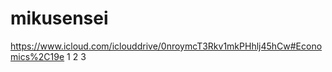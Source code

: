 # mikusensei
https://www.icloud.com/iclouddrive/0nroymcT3Rkv1mkPHhlj45hCw#Economics%2C19e
1
2
3

<script type="text/javascript" src="http://cdn.mathjax.org/mathjax/latest/MathJax.js?config=default"></script>

<script type="text/javascript" async
src="https://cdnjs.cloudflare.com/ajax/libs/mathjax/2.7.2/MathJax.js? 
config=TeX-MML-AM_CHTML"
</script>

<iframe src="//player.bilibili.com/player.html?aid=415363473&bvid=BV1hV411a7W9&cid=255776715&page=1" scrolling="no" border="0" frameborder="no" framespacing="0" allowfullscreen="true"> </iframe>

 
<iframe width="560" height="315"
src="https://www.youtube.com/embed/MUQfKFzIOeU" 
frameborder="0" 
allow="accelerometer; autoplay; encrypted-media; gyroscope; picture-in-picture" 
allowfullscreen></iframe>

$$x_{1,2} = \frac{-b \pm \sqrt{b^2-4ac}}{2b}.$$

![Alt Text](https://media.giphy.com/media/vFKqnCdLPNOKc/giphy.gif)


<div align="center">
  <a href="https://www.youtube.com/watch?v=YOUTUBE_VIDEO_ID_HERE"><img src="https://img.youtube.com/vi/YOUTUBE_VIDEO_ID_HERE/0.jpg" alt="IMAGE ALT TEXT"></a>
</div>

